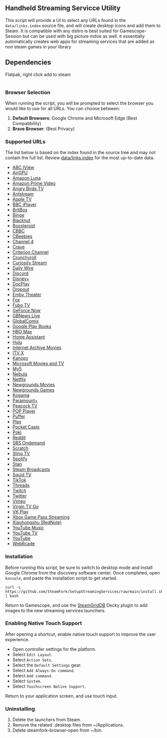 ## Handheld Streaming Servicce Utility 
This script will provide a UI to select any URLs found in the `data/links.index` source file, and will create desktop icons and add them to Steam.  It is compatible with any dsitro  is best suited for Gamescope-Session but can be used with big picture mdoe as well. it essentially automatically creates web apps for streaming services that are added as non steam games in your library 

## Dependencies 
Flatpak, right click add to steam

<table>
  <tr>
  </tr>
</table>

### Browser Selection
When running the script, you will be prompted to select the browser you would like to use for all URLs. You can choose between:

1. **Default Browsers**: Google Chrome and Microsoft Edge (Best Compatibility)
2. **Brave Browser**: (Best Privacy)

### Supported URLs
The list below is based on the index found in the source tree and may not contain the full list.  Review [data/links.index](/data/links.index) for the most up-to-date data.

* [ABC IView](https://iview.abc.net.au)
* [AirGPU](https://app.airgpu.com)
* [Amazon Luna](https://luna.amazon.com/)
* [Amazon Prime Video](https://www.amazon.com/video)
* [Angry Birds TV](https://www.angrybirds.com/series/)
* [Antstream](https://live.antstream.com/)
* [Apple TV](https://tv.apple.com/)
* [BBC iPlayer](https://www.bbc.co.uk/iplayer/)
* [BritBox](https://britbox.com)
* [Binge](https://binge.com.au)
* [Blacknut](https://www.blacknut.com/en-gb/games)
* [Boosteroid](https://cloud.boosteroid.com)
* [CBBC](https://www.bbc.co.uk/cbbc)
* [CBeebies](https://www.bbc.co.uk/cbeebies)
* [Channel 4](https://www.channel4.com/)
* [Crave](https://www.crave.ca/)
* [Criterion Channel](https://www.criterionchannel.com)
* [Crunchyroll](https://www.crunchyroll.com/)
* [Curiosity Stream](https://curiositystream.com)
* [Daily Wire](https://www.dailywire.com/watch)
* [Discord](https://discord.com/app)
* [Disney+](https://www.disneyplus.com/)
* [DocPlay](https://www.docplay.com)
* [Dropout](https://www.dropout.tv/browse)
* [Emby Theater](https://emby.media/)
* [Fox](https://www.fox.com/)
* [Fubo TV](https://www.fubo.tv)
* [GeForce Now](https://play.geforcenow.com/mall/)
* [GBNews Live](https://www.gbnews.com/watch/live)
* [GlobalComix](https://globalcomix.com/)
* [Google Play Books](https://play.google.com/store/books)
* [HBO Max](https://www.max.com/)
* [Home Assistant](https://demo.home-assistant.io/)
* [Hulu](https://www.hulu.com/)
* [Internet Archive Movies](https://archive.org/details/movies)
* [ITV X](https://www.itv.com/)
* [Kanopy](https://www.kanopy.com)
* [Microsoft Movies and TV](https://apps.microsoft.com/movies)
* [My5](https://www.channel5.com/)
* [Nebula](https://nebula.tv/)
* [Netflix](https://www.netflix.com/)
* [Newgrounds Movies](https://www.newgrounds.com/movies)
* [Newgrounds Games](https://www.newgrounds.com/games)
* [Kogama](https://www.kogama.com/)
* [Paramount+](https://www.paramountplus.com/)
* [Peacock TV](https://www.peacocktv.com/)
* [POP Player](https://player.pop.co.uk/)
* [Puffer](https://puffer.stanford.edu/player/)
* [Plex](https://app.plex.tv/)
* [Pocket Casts](https://play.pocketcasts.com)
* [Poki](https://poki.com/)
* [Reddit](https://www.reddit.com/r/all/)
* [SBS Ondemand](https://www.sbs.com.au/ondemand/)
* [Scratch](https://scratch.mit.edu/explore/projects/all)
* [Sling TV](https://www.sling.com)
* [Spotify](https://open.spotify.com/)
* [Stan](https://www.stan.com.au)
* [Steam Broadcasts](https://steamcommunity.com/?subsection=broadcasts)
* [Squid TV](https://www.squidtv.net/)
* [TikTok](https://www.tiktok.com/)
* [Threads](https://www.threads.net/)
* [Twitch](https://www.twitch.tv/)
* [Twitter](https://twitter.com/)
* [Vimeo](https://vimeo.com/)
* [Virgin TV Go](https://virgintvgo.virginmedia.com/en/home)
* [VK Play](https://cloud.vkplay.ru/)
* [Xbox Game Pass Streaming](https://www.xbox.com/play)
* [Xiaohongshu (RedNote)](https://www.xiaohongshu.com/explore)
* [YouTube Music](https://music.youtube.com/)
* [YouTube TV](https://tv.youtube.com/)
* [YouTube](https://www.youtube.com/)
* [WebRcade](https://play.webrcade.com/)

### Installation
Before running this script, be sure to switch to desktop mode and install Google Chrome from the discovery software center.  Once completed, open `konsole`, and paste the installation script to get started.

```
curl -L https://github.com/SteamFork/SetupStreamingServices/raw/main/install.sh | bash
```

Return to Gamescope, and use the [SteamGridDB](https://github.com/SteamGridDB/decky-steamgriddb) Decky plugin to add images to the new streaming services launchers.

### Enabling Native Touch Support
After opening a shortcut, enable native touch support to improve the user experience.

* Open controller settings for the platform.
* Select `Edit Layout`.
* Select `Action Sets`.
* Select the `Default Settings` gear.
* Select `Add Always-On command`.
* Select `Add command`.
* Select `System`.
* Select `Touchscreen Native Support`.

Return to your application screen, and use touch input.

### Uninstalling
1. Delete the launchers from Steam.
2. Remove the related .desktop files from ~/Applications.
3. Delete steamfork-browser-open from ~/bin.
